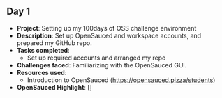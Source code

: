 ## Day 1

- **Project**: Setting up my 100days of OSS challenge environment
- **Description**: Set up OpenSauced and workspace accounts, and prepared my GitHub repo.
- **Tasks completed**: 
  - Set up required accounts and arranged my repo
- **Challenges faced**: Familiarizing with the OpenSauced GUI.
- **Resources used**: 
  - Introduction to OpenSauced (https://opensauced.pizza/students)
- **OpenSauced Highlight**: []

